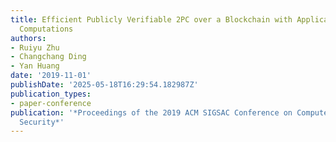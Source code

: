 ```yaml
---
title: Efficient Publicly Verifiable 2PC over a Blockchain with Applications to Financially-Secure
  Computations
authors:
- Ruiyu Zhu
- Changchang Ding
- Yan Huang
date: '2019-11-01'
publishDate: '2025-05-18T16:29:54.182987Z'
publication_types:
- paper-conference
publication: '*Proceedings of the 2019 ACM SIGSAC Conference on Computer and Communications
  Security*'
---
```

